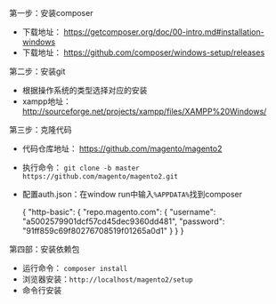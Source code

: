 第一步：安装composer

- 下载地址： https://getcomposer.org/doc/00-intro.md#installation-windows
- 下载地址： https://github.com/composer/windows-setup/releases

第二步：安装git

- 根据操作系统的类型选择对应的安装
- xampp地址：http://sourceforge.net/projects/xampp/files/XAMPP%20Windows/


第三步：克隆代码

- 代码仓库地址： https://github.com/magento/magento2
- 执行命令： `git clone -b master https://github.com/magento/magento2.git`
- 配置auth.json：在window run中输入`%APPDATA%`找到composer
  
    {
    "http-basic": {
    "repo.magento.com": {
    "username": "a5002579901dcf57cd45dec9360dd481",
    "password": "91ff859c69f80276708519f01265a0d1"
    }
    }
    }
  

第四部：安装依赖包

- 运行命令： `composer install`
- 浏览器安装：`http://localhost/magento2/setup`
- 命令行安装
